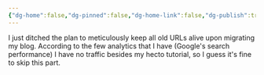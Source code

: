 ```yaml
---
{"dg-home":false,"dg-pinned":false,"dg-home-link":false,"dg-publish":true,"tags":["dgblip"],"disabled rules":["yaml-title","yaml-title-alias","file-name-heading"],"title":"philipp on mastodon @ 2024-03-28","created-date":"2024-03-28T20:36:15","id":112175230167625900,"updated-date":"2025-05-02T08:50:44","dg-path":"blips/112175230167625907.md","permalink":"/blips/112175230167625907/","dgPassFrontmatter":true}
---
```



I just ditched the plan to meticulously keep all old URLs alive upon migrating my blog. According to the few analytics that I have (Google's search performance) I have no traffic besides my hecto tutorial, so I guess it's fine to skip this part.



